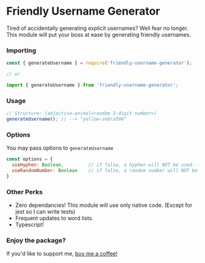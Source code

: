 # Friendly Username Generator
Tired of accidentally generating explicit usernames? Well fear no longer. This module will put your boss at ease by generating friendly usernames.

### Importing
```js
const { generateUsername } = require('friendly-username-generator');

// or

import { generateUsername } from 'friendly-username-generator';
```

### Usage

```js
// Structure: (adjective-animal<random 3-digit number>)
generateUsername(); // --> "yellow-zebra596" 
```

### Options
You may pass options to `generateUsername`

```js
const options = {
  useHyphen: Boolean,         // if false, a hyphen will NOT be used. (True by default)
  useRandomNumber: Boolean    // if false, a random number will NOT be appended to the end of the random username. (True by default)
}
```

### Other Perks
- Zero dependancies! This module will use only native code. (Except for jest so I can write tests)
- Frequent updates to word lists.
- Typescript!

### Enjoy the package?
If you'd like to support me, [buy me a coffee!](https://www.buymeacoffee.com/ezmacnsteeze)
